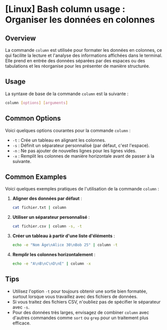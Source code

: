 # [Linux] Bash column usage : Organiser les données en colonnes

## Overview
La commande `column` est utilisée pour formater les données en colonnes, ce qui facilite la lecture et l'analyse des informations affichées dans le terminal. Elle prend en entrée des données séparées par des espaces ou des tabulations et les réorganise pour les présenter de manière structurée.

## Usage
La syntaxe de base de la commande `column` est la suivante :

```bash
column [options] [arguments]
```

## Common Options
Voici quelques options courantes pour la commande `column` :

- `-t` : Crée un tableau en alignant les colonnes.
- `-s` : Définit un séparateur personnalisé (par défaut, c'est l'espace).
- `-n` : Ne pas ajouter de nouvelles lignes pour les lignes vides.
- `-x` : Remplit les colonnes de manière horizontale avant de passer à la suivante.

## Common Examples
Voici quelques exemples pratiques de l'utilisation de la commande `column` :

1. **Aligner des données par défaut** :
   ```bash
   cat fichier.txt | column
   ```

2. **Utiliser un séparateur personnalisé** :
   ```bash
   cat fichier.csv | column -s, -t
   ```

3. **Créer un tableau à partir d'une liste d'éléments** :
   ```bash
   echo -e "Nom Âge\nAlice 30\nBob 25" | column -t
   ```

4. **Remplir les colonnes horizontalement** :
   ```bash
   echo -e "A\nB\nC\nD\nE" | column -x
   ```

## Tips
- Utilisez l'option `-t` pour toujours obtenir une sortie bien formatée, surtout lorsque vous travaillez avec des fichiers de données.
- Si vous traitez des fichiers CSV, n'oubliez pas de spécifier le séparateur avec `-s`.
- Pour des données très larges, envisagez de combiner `column` avec d'autres commandes comme `sort` ou `grep` pour un traitement plus efficace.